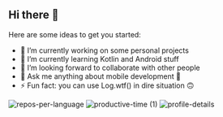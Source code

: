 ## Hi there 👋

Here are some ideas to get you started:

- 🔭 I’m currently working on some personal projects 
- 🌱 I’m currently learning Kotlin and Android stuff
- 👯 I’m looking forward to collaborate with other people
- 💬 Ask me anything about mobile development 📱
- ⚡ Fun fact: you can use Log.wtf() in dire situation 🙃


![repos-per-language](https://github.com/user-attachments/assets/ec51716d-4173-465b-96b9-a27bd331dbab) ![productive-time (1)](https://github.com/user-attachments/assets/3493eae6-6fc0-44e9-a364-aef27afa2931)
![profile-details](https://github.com/user-attachments/assets/e486b371-8ade-4a36-9de7-ae6cd63e9fce)


